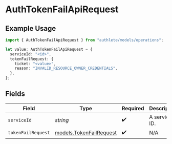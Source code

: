 # AuthTokenFailApiRequest

## Example Usage

```typescript
import { AuthTokenFailApiRequest } from "authlete/models/operations";

let value: AuthTokenFailApiRequest = {
  serviceId: "<id>",
  tokenFailRequest: {
    ticket: "<value>",
    reason: "INVALID_RESOURCE_OWNER_CREDENTIALS",
  },
};
```

## Fields

| Field                                                       | Type                                                        | Required                                                    | Description                                                 |
| ----------------------------------------------------------- | ----------------------------------------------------------- | ----------------------------------------------------------- | ----------------------------------------------------------- |
| `serviceId`                                                 | *string*                                                    | :heavy_check_mark:                                          | A service ID.                                               |
| `tokenFailRequest`                                          | [models.TokenFailRequest](../../models/tokenfailrequest.md) | :heavy_check_mark:                                          | N/A                                                         |